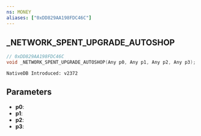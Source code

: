 ```yaml
---
ns: MONEY
aliases: ["0xDD829AA198FDC46C"]
---
```

## _NETWORK_SPENT_UPGRADE_AUTOSHOP

```c
// 0xDD829AA198FDC46C
void _NETWORK_SPENT_UPGRADE_AUTOSHOP(Any p0, Any p1, Any p2, Any p3);
```

```
NativeDB Introduced: v2372
```

## Parameters
* **p0**:
* **p1**:
* **p2**:
* **p3**:
